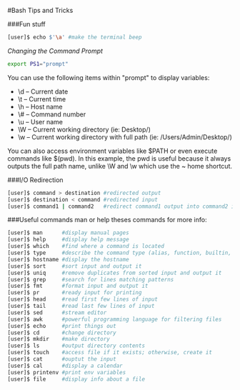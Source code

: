 #Bash Tips and Tricks

###Fun stuff
```bash
[user]$ echo $'\a' #make the terminal beep
```
_Changing the Command Prompt_
```bash
export PS1="prompt"
```
You can use the following items within "prompt" to display variables:
* \d – Current date
* \t – Current time
* \h – Host name
* \\# – Command number
* \u – User name
* \W – Current working directory (ie: Desktop/)
* \w – Current working directory with full path (ie: /Users/Admin/Desktop/)

You can also access environment variables like $PATH or even execute commands like $(pwd). In this example, the pwd is useful because it always outputs the full path name, unlike \W and \w which use the ~ home shortcut.

###I/O Redirection
```bash
[user]$ command > destination #redirected output
[user]$ destination < command #redirected input
[user]$ command1 | command2   #redirect command1 output into command2 input
```

###Useful commands
man or help theses commands for more info:
```bash
[user]$ man      #display manual pages
[user]$ help     #display help message
[user]$ which    #find where a command is located
[user]$ type     #describe the command type (alias, function, builtin, etc.)
[user]$ hostname #display the hostname
[user]$ sort     #sort input and output it
[user]$ uniq     #remove duplicates from sorted input and output it
[user]$ grep     #search for lines matching patterns
[user]$ fmt      #format input and output it
[user]$ pr       #ready input for printing
[user]$ head     #read first few lines of input
[user]$ tail     #read last few lines of input
[user]$ sed      #stream editor
[user]$ awk      #powerful programming language for filtering files
[user]$ echo     #print things out
[user]$ cd       #change directory
[user]$ mkdir    #make directory
[user]$ ls       #output directory contents
[user]$ touch    #access file if it exists; otherwise, create it
[user]$ cat      #ouptut the input
[user]$ cal      #display a calendar
[user]$ printenv #print env variables
[user]$ file     #display info about a file
```
